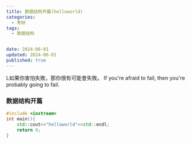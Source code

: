 ```yaml
---
title: 数据结构开篇(helloworld)
categories:
  - 考研
tags:
  - 数据结构


date: 2024-06-01
updated: 2024-06-01
published: true
---
```

L如果你害怕失敗，那你很有可能會失敗。
If you're afraid to fail, then you're probably going to fail.
<!-- more -->

### 数据结构开篇


```cpp
#include <iostream>
int main(){
    std::cout<<"helloworld"<<std::endl;
    return 0;
}
```
